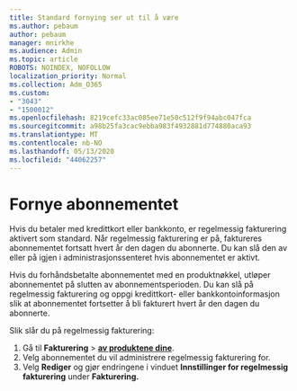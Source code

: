 ```yaml
---
title: Standard fornying ser ut til å være
ms.author: pebaum
author: pebaum
manager: mnirkhe
ms.audience: Admin
ms.topic: article
ROBOTS: NOINDEX, NOFOLLOW
localization_priority: Normal
ms.collection: Adm_O365
ms.custom:
- "3043"
- "1500012"
ms.openlocfilehash: 8219cefc33ac085ee71e50c512f9f94abc047fca
ms.sourcegitcommit: a98b25fa3cac9ebba983f4932881d774880aca93
ms.translationtype: MT
ms.contentlocale: nb-NO
ms.lasthandoff: 05/13/2020
ms.locfileid: "44062257"
---
```

# <a name="renewing-your-subscription"></a>Fornye abonnementet

Hvis du betaler med kredittkort eller bankkonto, er regelmessig fakturering aktivert som standard. Når regelmessig fakturering er på, faktureres abonnementet fortsatt hvert år den dagen du abonnerte. Du kan slå den av eller på igjen i administrasjonssenteret hvis abonnementet er aktivt.

Hvis du forhåndsbetalte abonnementet med en produktnøkkel, utløper abonnementet på slutten av abonnementsperioden. Du kan slå på regelmessig fakturering og oppgi kredittkort- eller bankkontoinformasjon slik at abonnementet fortsetter å bli fakturert hvert år den dagen du abonnerte.

Slik slår du på regelmessig fakturering: 

1. Gå til **Fakturering**  >  **[av produktene dine](https://go.microsoft.com/fwlink/p/?linkid=842054)**.
2. Velg abonnementet du vil administrere regelmessig fakturering for.
3. Velg **Rediger** og gjør endringene i vinduet **Innstillinger for regelmessig fakturering** under **Fakturering.** 
